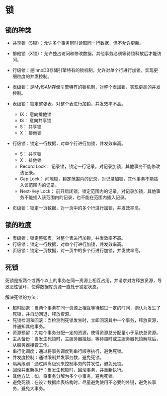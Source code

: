# 锁

## 锁的种类

- 共享锁（S锁）：允许多个事务同时读取同一行数据，但不允许更新。
- 排他锁（X锁）：允许独占访问和修改数据，其他事务必须等待锁释放后才能访问。
- 行级锁：是InnoDB存储引擎特有的锁机制，允许对单个行进行加锁，实现更细粒度的并发控制。
- 表级锁：是MyISAM存储引擎特有的锁机制，对整个表加锁，实现更高的并发控制。

- 表级锁：锁定整张表，对整个表进行加锁，并发效率不高。
  - IX： 意向排他锁
  - IS： 意向共享锁
  - S： 共享锁
  - X： 排他锁
- 行级锁：锁定一行数据，对单个行进行加锁，并发效率高。
  - S： 共享锁
  - X： 排他锁
  - Record Lock： 记录锁，锁定一行记录，对记录加锁，其他事务不能修改该记录。
  - Gap Lock： 间隙锁，锁定范围内的记录，对记录加锁，其他事务不能插入该范围内的记录。
  - Next-Key Lock： 前开后闭锁，锁定范围内的记录，对记录加锁，其他事务不能插入该范围内的记录，也不能在范围内插入记录。
- 页级锁：锁定一页数据，对一页中的多个行进行加锁，并发效率高。

## 锁的粒度

- 表级锁：锁定整张表，对整个表进行加锁，并发效率不高。
- 行级锁：锁定一行数据，对单个行进行加锁，并发效率高。
- 页级锁：锁定一页数据，对一页中的多个行进行加锁，并发效率高。

## 死锁

死锁是指两个或两个以上的事务在同一资源上相互占用，并请求对方释放资源，导致恶性循环，使得数据库资源一直处于锁定状态。

解决死锁的方法：

- 超时回退：当两个事务在同一资源上相互等待超过一定的时间，则认为发生了死锁，并自动回退，释放资源。
- 死锁检测和回滚：当检测到死锁发生时，立即回滚其中一个事务，释放资源，并通知其他事务。
- 资源预留：为每个事务分配一定的资源，使得资源总分配量小于系统总资源。
- 主从备份：当发生死锁时，主服务器挂起，等待超时或主服务器死锁解除后，从服务器接管工作。
- 串行化调度：通过将事务调度到串行顺序执行，避免死锁。
- 并发度控制：通过限制并发事务数，避免死锁。
- 隔离级别：通过隔离级别来控制事务的并发性，避免死锁。
- 回滚并重新执行：当发生死锁时，回滚事务，并重新执行。
- 其他方法：如，将事务分解为多个小事务，避免死锁。
- 避免死锁：在设计数据库表结构时，尽量避免使用不必要的外键，避免长事务，避免大事务。
